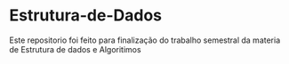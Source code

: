 # Estrutura-de-Dados
Este repositorio foi feito para finalização do trabalho semestral da materia de Estrutura de dados e Algoritimos

